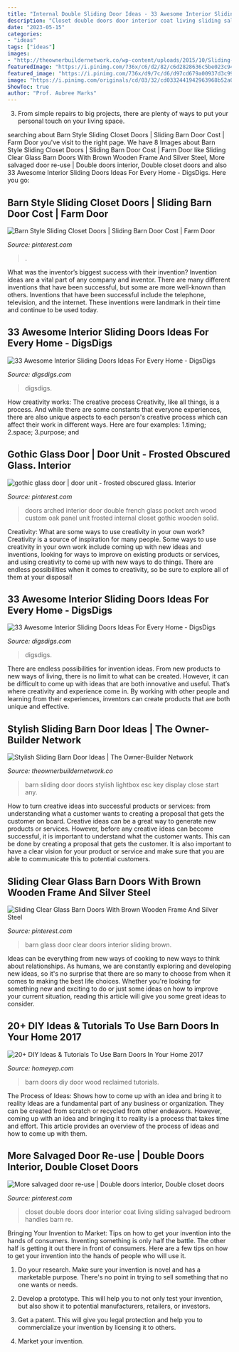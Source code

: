 ```yaml
---
title: "Internal Double Sliding Door Ideas - 33 Awesome Interior Sliding Doors Ideas For Every Home"
description: "Closet double doors door interior coat living sliding salvaged bedroom handles barn re"
date: "2023-05-15"
categories:
- "ideas"
tags: ["ideas"]
images:
- "http://theownerbuildernetwork.co/wp-content/uploads/2015/10/Sliding-Barn-Door-Ideas-08.jpg"
featuredImage: "https://i.pinimg.com/736x/c6/d2/82/c6d2828636c5be023c94fd6310dab166--double-pocket-door-pocket-doors.jpg"
featured_image: "https://i.pinimg.com/736x/d9/7c/d6/d97cd679a00937d3c99fc9ff406874d8.jpg"
image: "https://i.pinimg.com/originals/cd/03/32/cd0332441942963968b52a0036e6a1f8.jpg"
ShowToc: true
author: "Prof. Aubree Marks"
---
```



3. From simple repairs to big projects, there are plenty of ways to put your personal touch on your living space.

	

		
searching about Barn Style Sliding Closet Doors | Sliding Barn Door Cost | Farm Door you've visit to the right page. We have 8 Images about Barn Style Sliding Closet Doors | Sliding Barn Door Cost | Farm Door like Sliding Clear Glass Barn Doors With Brown Wooden Frame And Silver Steel, More salvaged door re-use | Double doors interior, Double closet doors and also 33 Awesome Interior Sliding Doors Ideas For Every Home - DigsDigs. Here you go:
		
    
## Barn Style Sliding Closet Doors | Sliding Barn Door Cost | Farm Door

<img loading=lazy src="https://i.pinimg.com/736x/d9/7c/d6/d97cd679a00937d3c99fc9ff406874d8.jpg" onerror="this.onerror=null;this.src='https://tse4.mm.bing.net/th?id=OIP.81UE74zoF7-d4p5v-75OCwHaLH&amp;pid=15.1';" alt="Barn Style Sliding Closet Doors | Sliding Barn Door Cost | Farm Door">

_Source: pinterest.com_

>. 

	

What was the inventor’s biggest success with their invention?
Invention ideas are a vital part of any company and inventor. There are many different inventions that have been successful, but some are more well-known than others. Inventions that have been successful include the telephone, television, and the internet. These inventions were landmark in their time and continue to be used today.

    
## 33 Awesome Interior Sliding Doors Ideas For Every Home - DigsDigs

<img loading=lazy src="https://www.digsdigs.com/photos/awesome-interior-sliding-doors-ideas-for-every-home-13.jpg" onerror="this.onerror=null;this.src='https://tse1.mm.bing.net/th?id=OIP.ewL51O0MlSrBPI4KWiROkQHaKR&amp;pid=15.1';" alt="33 Awesome Interior Sliding Doors Ideas For Every Home - DigsDigs">

_Source: digsdigs.com_

>digsdigs. 

	

How creativity works: The creative process
Creativity, like all things, is a process. And while there are some constants that everyone experiences, there are also unique aspects to each person's creative process which can affect their work in different ways. Here are four examples: 1.timing; 2.space; 3.purpose; and 
    
## Gothic Glass Door | Door Unit - Frosted Obscured Glass. Interior

<img loading=lazy src="https://i.pinimg.com/736x/c6/d2/82/c6d2828636c5be023c94fd6310dab166--double-pocket-door-pocket-doors.jpg" onerror="this.onerror=null;this.src='https://tse3.mm.bing.net/th?id=OIP.39grwFqSSBwT6-u2cPXB5wHaLJ&amp;pid=15.1';" alt="gothic glass door | door unit - frosted obscured glass. Interior">

_Source: pinterest.com_

>doors arched interior door double french glass pocket arch wood custom oak panel unit frosted internal closet gothic wooden solid. 

	

Creativity: What are some ways to use creativity in your own work?
Creativity is a source of inspiration for many people. Some ways to use creativity in your own work include coming up with new ideas and inventions, looking for ways to improve on existing products or services, and using creativity to come up with new ways to do things. There are endless possibilities when it comes to creativity, so be sure to explore all of them at your disposal!

    
## 33 Awesome Interior Sliding Doors Ideas For Every Home - DigsDigs

<img loading=lazy src="https://www.digsdigs.com/photos/awesome-interior-sliding-doors-ideas-for-every-home-10.jpg" onerror="this.onerror=null;this.src='https://tse1.mm.bing.net/th?id=OIP.9uwzXFhRNerlob25hOwCgwHaKH&amp;pid=15.1';" alt="33 Awesome Interior Sliding Doors Ideas For Every Home - DigsDigs">

_Source: digsdigs.com_

>digsdigs. 

	

There are endless possibilities for invention ideas. From new products to new ways of living, there is no limit to what can be created. However, it can be difficult to come up with ideas that are both innovative and useful. That’s where creativity and experience come in. By working with other people and learning from their experiences, inventors can create products that are both unique and effective.

    
## Stylish Sliding Barn Door Ideas | The Owner-Builder Network

<img loading=lazy src="http://theownerbuildernetwork.co/wp-content/uploads/2015/10/Sliding-Barn-Door-Ideas-08.jpg" onerror="this.onerror=null;this.src='https://tse3.mm.bing.net/th?id=OIP.-AsrL-DX83Hu-7YzF4AUbwHaLG&amp;pid=15.1';" alt="Stylish Sliding Barn Door Ideas | The Owner-Builder Network">

_Source: theownerbuildernetwork.co_

>barn sliding door doors stylish lightbox esc key display close start any. 

	

How to turn creative ideas into successful products or services: from understanding what a customer wants to creating a proposal that gets the customer on board.
Creative ideas can be a great way to generate new products or services. However, before any creative ideas can become successful, it is important to understand what the customer wants. This can be done by creating a proposal that gets the customer. It is also important to have a clear vision for your product or service and make sure that you are able to communicate this to potential customers.

    
## Sliding Clear Glass Barn Doors With Brown Wooden Frame And Silver Steel

<img loading=lazy src="https://i.pinimg.com/736x/6b/67/6c/6b676c8817d0c8aa5a773eefab8f4b24.jpg" onerror="this.onerror=null;this.src='https://tse1.mm.bing.net/th?id=OIP.YBv7okNrj0gcBqGWY2VDPwHaJ7&amp;pid=15.1';" alt="Sliding Clear Glass Barn Doors With Brown Wooden Frame And Silver Steel">

_Source: pinterest.com_

>barn glass door clear doors interior sliding brown. 

	

Ideas can be everything from new ways of cooking to new ways to think about relationships. As humans, we are constantly exploring and developing new ideas, so it's no surprise that there are so many to choose from when it comes to making the best life choices. Whether you're looking for something new and exciting to do or just some ideas on how to improve your current situation, reading this article will give you some great ideas to consider.

    
## 20+ DIY Ideas &amp; Tutorials To Use Barn Doors In Your Home 2017

<img loading=lazy src="http://homeyep.com/wp-content/uploads/2017/02/barn-doors-in-home/9-use-barn-doors-in-your-home.jpg" onerror="this.onerror=null;this.src='https://tse2.mm.bing.net/th?id=OIP.5suT45U7yFBI-OawR6yx6AHaLM&amp;pid=15.1';" alt="20+ DIY Ideas &amp; Tutorials To Use Barn Doors In Your Home 2017">

_Source: homeyep.com_

>barn doors diy door wood reclaimed tutorials. 

	

The Process of Ideas: Shows how to come up with an idea and bring it to reality
Ideas are a fundamental part of any business or organization. They can be created from scratch or recycled from other endeavors. However, coming up with an idea and bringing it to reality is a process that takes time and effort. This article provides an overview of the process of ideas and how to come up with them.

    
## More Salvaged Door Re-use | Double Doors Interior, Double Closet Doors

<img loading=lazy src="https://i.pinimg.com/originals/cd/03/32/cd0332441942963968b52a0036e6a1f8.jpg" onerror="this.onerror=null;this.src='https://tse2.mm.bing.net/th?id=OIP.3Zi4r7HM3t45EVhT8kqe9gHaLH&amp;pid=15.1';" alt="More salvaged door re-use | Double doors interior, Double closet doors">

_Source: pinterest.com_

>closet double doors door interior coat living sliding salvaged bedroom handles barn re. 

	

Bringing Your Invention to Market: Tips on how to get your invention into the hands of consumers.
Inventing something is only half the battle. The other half is getting it out there in front of consumers. Here are a few tips on how to get your invention into the hands of people who will use it.
1. Do your research. Make sure your invention is novel and has a marketable purpose. There's no point in trying to sell something that no one wants or needs.

2. Develop a prototype. This will help you to not only test your invention, but also show it to potential manufacturers, retailers, or investors.

3. Get a patent. This will give you legal protection and help you to commercialize your invention by licensing it to others.

4. Market your invention.

